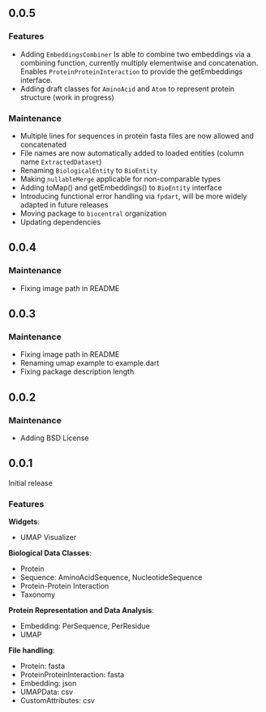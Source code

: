 ## 0.0.5

### Features
* Adding `EmbeddingsCombiner`
Is able to combine two embeddings via a combining function, currently multiply elementwise and concatenation. 
Enables `ProteinProteinInteraction` to provide the getEmbeddings interface.
* Adding draft classes for `AminoAcid` and `Atom` to represent protein structure (work in progress)

### Maintenance
* Multiple lines for sequences in protein fasta files are now allowed and concatenated
* File names are now automatically added to loaded entities (column name `ExtractedDataset`)
* Renaming `BiologicalEntity` to `BioEntity`
* Making `nullableMerge` applicable for non-comparable types
* Adding toMap() and getEmbeddings() to `BioEntity` interface
* Introducing functional error handling via `fpdart`, will be more widely adapted in future releases
* Moving package to `biocentral` organization
* Updating dependencies

## 0.0.4

### Maintenance
* Fixing image path in README

## 0.0.3

### Maintenance
* Fixing image path in README
* Renaming umap example to example.dart
* Fixing package description length

## 0.0.2

### Maintenance
* Adding BSD License

## 0.0.1

Initial release

### Features
**Widgets**:
* UMAP Visualizer

**Biological Data Classes**:
* Protein
* Sequence: AminoAcidSequence, NucleotideSequence
* Protein-Protein Interaction
* Taxonomy

**Protein Representation and Data Analysis**:
* Embedding: PerSequence, PerResidue
* UMAP

**File handling**:
* Protein: fasta
* ProteinProteinInteraction: fasta
* Embedding: json
* UMAPData: csv
* CustomAttributes: csv
